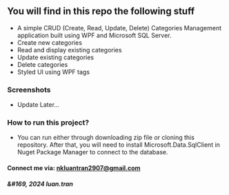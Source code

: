 ## You will find in this repo the following stuff
* A simple CRUD (Create, Read, Update, Delete) Categories Management application built using WPF and Microsoft SQL Server.
* Create new categories
* Read and display existing categories
* Update existing categories
* Delete categories
* Styled UI using WPF tags
### Screenshots
* Update Later...
### How to run this project?
* You can run either through downloading zip file or cloning this repository. After that, you will need to install Microsoft.Data.SqlClient in Nuget Package Manager to connect to the database.

#### Connect me via: nkluantran2907@gmail.com
##### &#169, 2024 luan.tran
